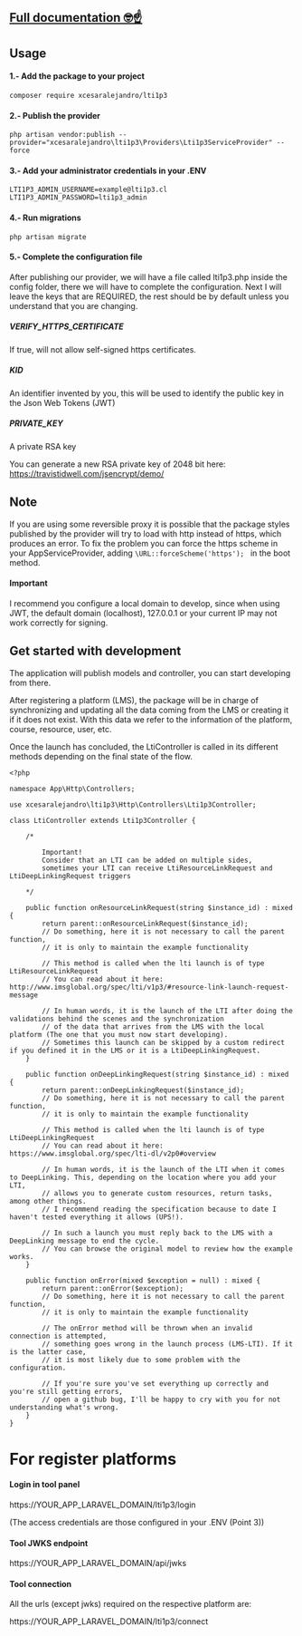 ## [Full documentation 🤓☝️](https://xcesaralejandro.github.io/lti1p3-docs/)

## Usage

#### 1.- Add the package to your project

`composer require xcesaralejandro/lti1p3`

#### 2.- Publish the provider

`php artisan vendor:publish --provider="xcesaralejandro\lti1p3\Providers\Lti1p3ServiceProvider" --force`

#### 3.- Add your administrator credentials in your .ENV

````
LTI1P3_ADMIN_USERNAME=example@lti1p3.cl
LTI1P3_ADMIN_PASSWORD=lti1p3_admin
````

#### 4.- Run migrations
````php artisan migrate````

#### 5.- Complete the configuration file

After publishing our provider, we will have a file called lti1p3.php inside the config folder, there we will have to complete the configuration. Next I will leave the keys that are REQUIRED, the rest should be by default unless you understand that you are changing.

#####  VERIFY_HTTPS_CERTIFICATE
If true, will not allow self-signed https certificates.  

##### KID 
An identifier invented by you, this will be used to identify the public key in the Json Web Tokens (JWT)

##### PRIVATE_KEY 
A private RSA key

You can generate a new RSA private key of 2048 bit here: https://travistidwell.com/jsencrypt/demo/

  
## Note  
If you are using some reversible proxy it is possible that the package styles published by the provider will try to load with http instead of https, which produces an error. To fix the problem you can force the https scheme in your AppServiceProvider, adding ````\URL::forceScheme('https'); ```` in the boot method.

#### Important

I recommend you configure a local domain to develop, since when using JWT, the default domain (localhost), 127.0.0.1 or your current IP may not work correctly for signing.

## Get started with development

The application will publish models and controller, you can start developing from there.

After registering a platform (LMS), the package will be in charge of synchronizing and updating all the data coming from the LMS or creating it if it does not exist. With this data we refer to the information of the platform, course, resource, user, etc.

Once the launch has concluded, the LtiController is called in its different methods depending on the final state of the flow.

````
<?php

namespace App\Http\Controllers;

use xcesaralejandro\lti1p3\Http\Controllers\Lti1p3Controller;

class LtiController extends Lti1p3Controller {

    /*

        Important!
        Consider that an LTI can be added on multiple sides, 
        sometimes your LTI can receive LtiResourceLinkRequest and LtiDeepLinkingRequest triggers

    */

    public function onResourceLinkRequest(string $instance_id) : mixed {
        return parent::onResourceLinkRequest($instance_id);
        // Do something, here it is not necessary to call the parent function,
        // it is only to maintain the example functionality

        // This method is called when the lti launch is of type LtiResourceLinkRequest
        // You can read about it here: http://www.imsglobal.org/spec/lti/v1p3/#resource-link-launch-request-message

        // In human words, it is the launch of the LTI after doing the validations behind the scenes and the synchronization 
        // of the data that arrives from the LMS with the local platform (The one that you must now start developing). 
        // Sometimes this launch can be skipped by a custom redirect if you defined it in the LMS or it is a LtiDeepLinkingRequest.
    }

    public function onDeepLinkingRequest(string $instance_id) : mixed {
        return parent::onDeepLinkingRequest($instance_id);
        // Do something, here it is not necessary to call the parent function,
        // it is only to maintain the example functionality

        // This method is called when the lti launch is of type LtiDeepLinkingRequest
        // You can read about it here: https://www.imsglobal.org/spec/lti-dl/v2p0#overview

        // In human words, it is the launch of the LTI when it comes to DeepLinking. This, depending on the location where you add your LTI, 
        // allows you to generate custom resources, return tasks, among other things.
        // I recommend reading the specification because to date I haven't tested everything it allows (UPS!).

        // In such a launch you must reply back to the LMS with a DeepLinking message to end the cycle.
        // You can browse the original model to review how the example works.
    }

    public function onError(mixed $exception = null) : mixed {
        return parent::onError($exception);
        // Do something, here it is not necessary to call the parent function,
        // it is only to maintain the example functionality

        // The onError method will be thrown when an invalid connection is attempted, 
        // something goes wrong in the launch process (LMS-LTI). If it is the latter case, 
        // it is most likely due to some problem with the configuration.
        
        // If you're sure you've set everything up correctly and you're still getting errors, 
        // open a github bug, I'll be happy to cry with you for not understanding what's wrong.
    }
}

````



# For register platforms

#### Login in tool panel

https://YOUR_APP_LARAVEL_DOMAIN/lti1p3/login

(The access credentials are those configured in your .ENV (Point 3))

#### Tool JWKS endpoint

https://YOUR_APP_LARAVEL_DOMAIN/api/jwks

#### Tool connection

All the urls (except jwks) required on the respective platform are:

https://YOUR_APP_LARAVEL_DOMAIN/lti1p3/connect

